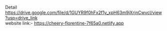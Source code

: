 Detail<br>
https://drive.google.com/file/d/1GUYR9f0hFx2f1y_xpH63m9jXrjnCwvcl/view?usp=drive_link<br>
website link:- https://cheery-florentine-7f65a0.netlify.app<br>
